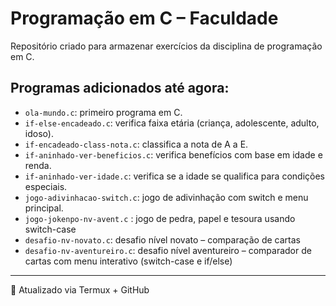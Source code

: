 # Programação em C – Faculdade

Repositório criado para armazenar exercícios da disciplina de programação em C.

## Programas adicionados até agora:
- `ola-mundo.c`: primeiro programa em C.
- `if-else-encadeado.c`: verifica faixa etária (criança, adolescente, adulto, idoso).
- `if-encadeado-class-nota.c`: classifica a nota de A a E.
- `if-aninhado-ver-beneficios.c`: verifica benefícios com base em idade e renda.
- `if-aninhado-ver-idade.c`: verifica se a idade se qualifica para condições especiais.
- `jogo-adivinhacao-switch.c`: jogo de adivinhação com switch e menu principal.
- `jogo-jokenpo-nv-avent.c` : jogo de pedra, papel e tesoura usando switch-case
- `desafio-nv-novato.c`: desafio nível novato – comparação de cartas
- `desafio-nv-aventureiro.c`: desafio nível aventureiro – comparador de cartas com menu interativo (switch-case e if/else)
---

🧩 Atualizado via Termux + GitHub

